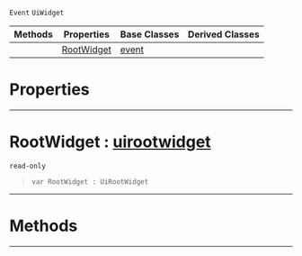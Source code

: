  `Event` `UiWidget`



|Methods|Properties|Base Classes|Derived Classes|
|---|---|---|---|
| |[ RootWidget](uitransformupdateevent.md#rootwidget-zilch-engine-d)|[event](event.md)| |


 #  Properties


---  
 #  RootWidget : [uirootwidget](uirootwidget.md)

 `read-only`

> 
> ``` lang=cpp, name=Nada
> var RootWidget : UiRootWidget


---  
 #  Methods


---  
 

 